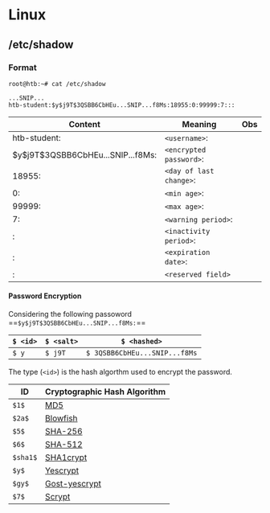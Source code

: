 
# Linux

## /etc/shadow

### Format

```shell-session
root@htb:~# cat /etc/shadow

...SNIP...
htb-student:$y$j9T$3QSBB6CbHEu...SNIP...f8Ms:18955:0:99999:7:::
```


| Content                             | Meaning                 | Obs |
| ----------------------------------- | ----------------------- | --- |
| htb-student:                        | `<username>`:           |     |
| \$y\$j9T$3QSBB6CbHEu...SNIP...f8Ms: | `<encrypted password>`: |     |
| 18955:                              | `<day of last change>`: |     |
| 0:                                  | `<min age>`:            |     |
| 99999:                              | `<max age>`:            |     |
| 7:                                  | `<warning period>`:     |     |
| :                                   | `<inactivity period>`:  |     |
| :<br>                               | `<expiration date>`:    |     |
| :                                   | `<reserved field>`      |     |

#### Password Encryption

Considering the following passoword ==`$y$j9T$3QSBB6CbHEu...SNIP...f8Ms:`==

| `$ <id>` | `$ <salt>` | `$ <hashed>`                  |
| -------- | ---------- | ----------------------------- |
| `$ y`    | `$ j9T`    | `$ 3QSBB6CbHEu...SNIP...f8Ms` |


The type (`<id>`) is the hash algorthm used to encrypt the password. 

|**ID**|**Cryptographic Hash Algorithm**|
|---|---|
|`$1$`|[MD5](https://en.wikipedia.org/wiki/MD5)|
|`$2a$`|[Blowfish](https://en.wikipedia.org/wiki/Blowfish_(cipher))|
|`$5$`|[SHA-256](https://en.wikipedia.org/wiki/SHA-2)|
|`$6$`|[SHA-512](https://en.wikipedia.org/wiki/SHA-2)|
|`$sha1$`|[SHA1crypt](https://en.wikipedia.org/wiki/SHA-1)|
|`$y$`|[Yescrypt](https://github.com/openwall/yescrypt)|
|`$gy$`|[Gost-yescrypt](https://www.openwall.com/lists/yescrypt/2019/06/30/1)|
|`$7$`|[Scrypt](https://en.wikipedia.org/wiki/Scrypt)|
